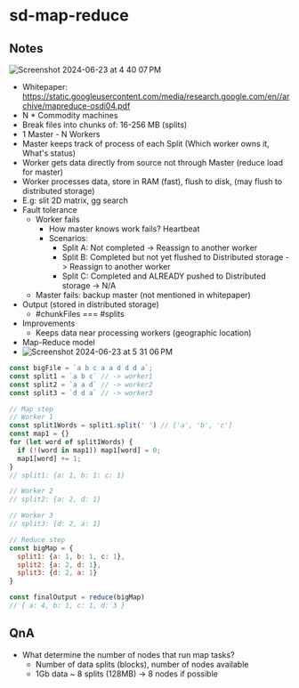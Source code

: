 # sd-map-reduce

## Notes
![Screenshot 2024-06-23 at 4 40 07 PM](https://github.com/vnscriptkid/sd-map-reduce/assets/28957748/f5f8af5c-cb39-4b5d-8f96-96eaa109d719)
- Whitepaper: https://static.googleusercontent.com/media/research.google.com/en//archive/mapreduce-osdi04.pdf
- N * Commodity machines
- Break files into chunks of: 16-256 MB (splits)
- 1 Master - N Workers
- Master keeps track of process of each Split (Which worker owns it, What's status)
- Worker gets data directly from source not through Master (reduce load for master)
- Worker processes data, store in RAM (fast), flush to disk, (may flush to distributed storage)
- E.g: slit 2D matrix, gg search
- Fault tolerance
  - Worker fails
    - How master knows work fails? Heartbeat
    - Scenarios:
      - Split A: Not completed -> Reassign to another worker
      - Split B: Completed but not yet flushed to Distributed storage -> Reassign to another worker
      - Split C: Completed and ALREADY pushed to Distributed storage -> N/A
  - Master fails: backup master (not mentioned in whitepaper)
- Output (stored in distributed storage)
  - #chunkFiles === #splits
- Improvements
  - Keeps data near processing workers (geographic location) 
- Map-Reduce model
- ![Screenshot 2024-06-23 at 5 31 06 PM](https://github.com/vnscriptkid/sd-map-reduce/assets/28957748/8ddc99d1-82ec-4703-a98b-2576bc2aad4d)
```js
const bigFile = `a b c a a d d d a`;
const split1 = `a b c` // -> worker1
const split2 = `a a d` // -> worker2
const split3 = `d d a` // -> worker3

// Map step
// Worker 1
const split1Words = split1.split(' ') // ['a', 'b', 'c']
const map1 = {}
for (let word of split1Words) {
  if (!(word in map1)) map1[word] = 0;
  map1[word] += 1;
}
// split1: {a: 1, b: 1: c: 1}

// Worker 2
// split2: {a: 2, d: 1}

// Worker 3
// split3: {d: 2, a: 1}

// Reduce step
const bigMap = {
  split1: {a: 1, b: 1, c: 1},
  split2: {a: 2, d: 1},
  split3: {d: 2, a: 1}
}

const finalOutput = reduce(bigMap)
// { a: 4, b: 1, c: 1, d: 3 }

```

## QnA
- What determine the number of nodes that run map tasks?
  - Number of data splits (blocks), number of nodes available
  - 1Gb data ~ 8 splits (128MB) -> 8 nodes if possible
